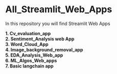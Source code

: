 # All_Streamlit_Web_Apps
In this repository you will find Streamlit Web Apps

  **1. Cv_evaluation_app**\
  **2. Sentiment_Analysis web App**\
  **3. Word_Cloud_App**\
  **4. Image_background_removal_app**\
  **5. EDA_Analysis_Web_app**\
  **6. ML_Algos_Web_apps**\
  **7. Basic langchain app**
  
  
